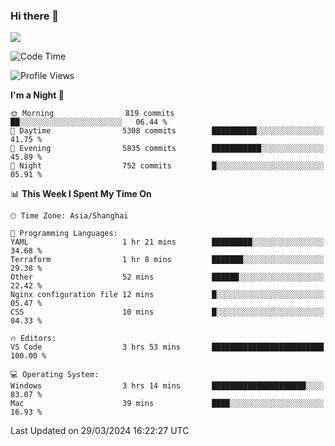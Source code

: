 ### Hi there 👋

<!--
**JJAYCHEN1e/jjaychen1e** is a ✨ _special_ ✨ repository because its `README.md` (this file) appears on your GitHub profile.

Here are some ideas to get you started:

- 🔭 I’m currently working on ...
- 🌱 I’m currently learning ...
- 👯 I’m looking to collaborate on ...
- 🤔 I’m looking for help with ...
- 💬 Ask me about ...
- 📫 How to reach me: ...
- 😄 Pronouns: ...
- ⚡ Fun fact: ...
-->

[![](https://github-readme-stats.vercel.app/api?username=jjaychen1e&show_icons=true)](https://github.com/jjaychen1e/github-readme-stats?count_private=true)

<!--START_SECTION:waka-->
![Code Time](http://img.shields.io/badge/Code%20Time-1%2C089%20hrs%2031%20mins-blue)

![Profile Views](http://img.shields.io/badge/Profile%20Views-2-blue)

**I'm a Night 🦉** 

```text
🌞 Morning                819 commits         ██░░░░░░░░░░░░░░░░░░░░░░░   06.44 % 
🌆 Daytime                5308 commits        ██████████░░░░░░░░░░░░░░░   41.75 % 
🌃 Evening                5835 commits        ███████████░░░░░░░░░░░░░░   45.89 % 
🌙 Night                  752 commits         █░░░░░░░░░░░░░░░░░░░░░░░░   05.91 % 
```


📊 **This Week I Spent My Time On** 

```text
🕑︎ Time Zone: Asia/Shanghai

💬 Programming Languages: 
YAML                     1 hr 21 mins        █████████░░░░░░░░░░░░░░░░   34.68 % 
Terraform                1 hr 8 mins         ███████░░░░░░░░░░░░░░░░░░   29.38 % 
Other                    52 mins             ██████░░░░░░░░░░░░░░░░░░░   22.42 % 
Nginx configuration file 12 mins             █░░░░░░░░░░░░░░░░░░░░░░░░   05.47 % 
CSS                      10 mins             █░░░░░░░░░░░░░░░░░░░░░░░░   04.33 % 

🔥 Editors: 
VS Code                  3 hrs 53 mins       █████████████████████████   100.00 % 

💻 Operating System: 
Windows                  3 hrs 14 mins       █████████████████████░░░░   83.07 % 
Mac                      39 mins             ████░░░░░░░░░░░░░░░░░░░░░   16.93 % 
```


 Last Updated on 29/03/2024 16:22:27 UTC
<!--END_SECTION:waka-->
